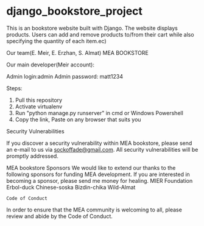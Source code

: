 # django_bookstore_project

This is an bookstore website built with Django. The website displays products. Users can add and remove products to/from their cart while also specifying the quantity of each item.ec)

Our team(E. Meir, E. Erzhan, S. Almat)          MEA BOOKSTORE

Our main developer(Meir account): 

Admin login:admin
Admin password: matt1234

Steps:

1. Pull this repository 
2. Activate virtualenv
3. Run "python manage.py runserver" in cmd or Windows Powershell
4. Copy the link, Paste on any browser that suits you


Security Vulnerabilities

  If you discover a security vulnerability within MEA bookstore, please send an e-mail to us via sockoffade@gmail.com. All security vulnerabilities will be promptly addressed.
  
  
  MEA bookstore Sponsors
We would like to extend our thanks to the following sponsors for funding MEA development. If you are interested in becoming a sponsor, please send me money for  healing.
    MIER Foundation
    Erbol-duck
    Chinese-soska
    Bizdin-chika
    Wild-Almat
    
    
    Code of Conduct
In order to ensure that the MEA community is welcoming to all, please review and abide by the Code of Conduct.

